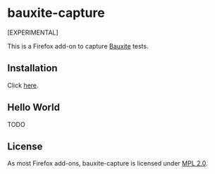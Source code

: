 bauxite-capture
===============

[EXPERIMENTAL]

This is a Firefox add-on to capture [Bauxite](https://github.com/pzavolinsky/bauxite) tests.

Installation
------------

Click [here](https://github.com/pzavolinsky/bauxite-capture/raw/master/bauxite-capture/bauxite-capture.xpi).


Hello World
-----------

TODO

License
-------

As most Firefox add-ons, bauxite-capture is licensed under [MPL 2.0](https://www.mozilla.org/MPL/2.0).
